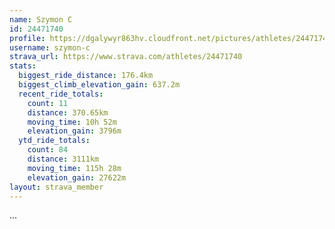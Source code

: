 ```yaml
---
name: Szymon C
id: 24471740
profile: https://dgalywyr863hv.cloudfront.net/pictures/athletes/24471740/7213253/2/large.jpg
username: szymon-c
strava_url: https://www.strava.com/athletes/24471740
stats:
  biggest_ride_distance: 176.4km
  biggest_climb_elevation_gain: 637.2m
  recent_ride_totals:
    count: 11
    distance: 370.65km
    moving_time: 10h 52m
    elevation_gain: 3796m
  ytd_ride_totals:
    count: 84
    distance: 3111km
    moving_time: 115h 28m
    elevation_gain: 27622m
layout: strava_member
--- 
```

...
